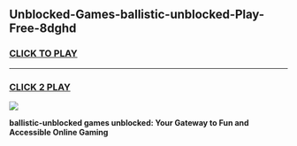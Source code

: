 
## Unblocked-Games-ballistic-unblocked-Play-Free-8dghd
<h3>
<a href="https://premium76.site?title=ballistic-unblocked&ref=23A">CLICK TO PLAY</a></h3>
<hr>

<h3>
<a href="https://premium76.site?title=ballistic-unblocked&ref=23A">CLICK 2 PLAY</a>
  
</h3>

<a href="https://premium76.site?title=ballistic-unblocked&ref=23A"><img src="https://clearcache.store/games.png"></a>


**ballistic-unblocked games unblocked: Your Gateway to Fun and Accessible Online Gaming**
